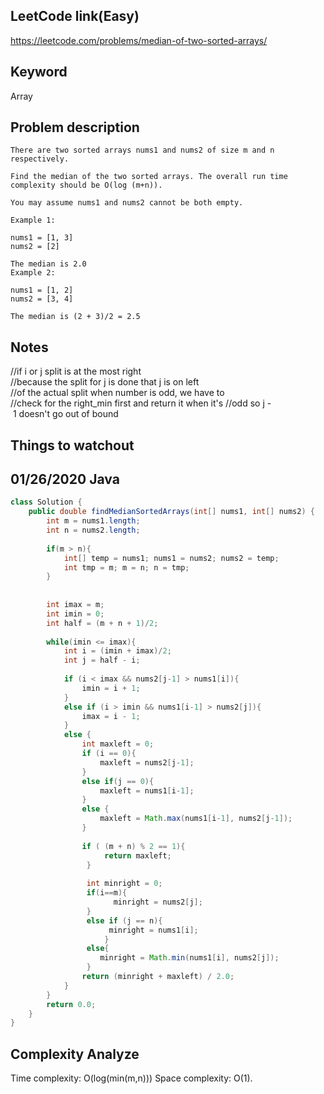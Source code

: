 ## LeetCode link(Easy)
https://leetcode.com/problems/median-of-two-sorted-arrays/

## Keyword
Array

## Problem description
```
There are two sorted arrays nums1 and nums2 of size m and n respectively.

Find the median of the two sorted arrays. The overall run time complexity should be O(log (m+n)).

You may assume nums1 and nums2 cannot be both empty.

Example 1:

nums1 = [1, 3]
nums2 = [2]

The median is 2.0
Example 2:

nums1 = [1, 2]
nums2 = [3, 4]

The median is (2 + 3)/2 = 2.5
```



## Notes

//if i or j split is at the most right
//because the split for j is done that j is on left
//of the actual split when number is odd, we have to 
//check for the right_min first and return it when it's
//odd so j - 1 doesn't go out of bound
## Things to watchout

## 01/26/2020 Java

```java
class Solution {
    public double findMedianSortedArrays(int[] nums1, int[] nums2) {
        int m = nums1.length;
        int n = nums2.length;
        
        if(m > n){
            int[] temp = nums1; nums1 = nums2; nums2 = temp;
            int tmp = m; m = n; n = tmp;
        }
    
        
        int imax = m; 
        int imin = 0;
        int half = (m + n + 1)/2;
        
        while(imin <= imax){
            int i = (imin + imax)/2;
            int j = half - i;
            
            if (i < imax && nums2[j-1] > nums1[i]){
                imin = i + 1;
            }
            else if (i > imin && nums1[i-1] > nums2[j]){
                imax = i - 1;
            }
            else {
                int maxleft = 0;
                if (i == 0){
                    maxleft = nums2[j-1];
                }
                else if(j == 0){
                    maxleft = nums1[i-1];
                }
                else {
                    maxleft = Math.max(nums1[i-1], nums2[j-1]);    
                }
            
                if ( (m + n) % 2 == 1){
                     return maxleft;
                 }
            
                 int minright = 0;
                 if(i==m){
                       minright = nums2[j];
                 }
                 else if (j == n){
                      minright = nums1[i];
                     }
                 else{
                    minright = Math.min(nums1[i], nums2[j]);
                 }
                return (minright + maxleft) / 2.0;
            }
        }
        return 0.0;
    }
}

```
## Complexity Analyze
Time complexity: O(log(min(m,n)))
Space complexity: O(1).
